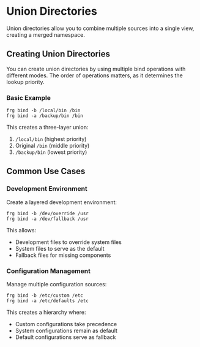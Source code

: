 # Union Directories

Union directories allow you to combine multiple sources into a single view, creating a merged namespace.

## Creating Union Directories

You can create union directories by using multiple bind operations with different modes. The order of operations matters, as it determines the lookup priority.

### Basic Example

```shell
frg bind -b /local/bin /bin
frg bind -a /backup/bin /bin
```

This creates a three-layer union:
1. `/local/bin` (highest priority)
2. Original `/bin` (middle priority)
3. `/backup/bin` (lowest priority)

## Common Use Cases

### Development Environment

Create a layered development environment:

```shell
frg bind -b /dev/override /usr
frg bind -a /dev/fallback /usr
```

This allows:
- Development files to override system files
- System files to serve as the default
- Fallback files for missing components

### Configuration Management

Manage multiple configuration sources:

```shell
frg bind -b /etc/custom /etc
frg bind -a /etc/defaults /etc
```

This creates a hierarchy where:
- Custom configurations take precedence
- System configurations remain as default
- Default configurations serve as fallback
